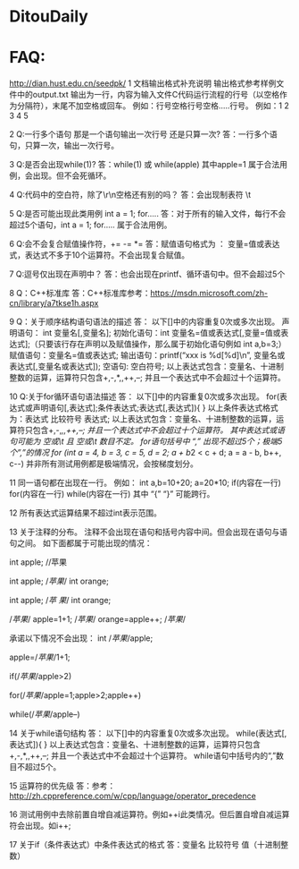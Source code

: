 # DitouDaily
# FAQ:
http://dian.hust.edu.cn/seedpk/
1 文档输出格式补充说明
输出格式参考样例文件中的output.txt
输出为一行，内容为输入文件C代码运行流程的行号（以空格作为分隔符），末尾不加空格或回车。
例如：行号空格行号空格…..行号。
例如：1 2 3 4 5

2 Q:一行多个语句 那是一个语句输出一次行号 还是只算一次?
答：一行多个语句，只算一次，输出一次行号。

3 Q:是否会出现while(1)?
答：while(1) 或 while(apple) 其中apple=1 属于合法用例，会出现。但不会死循环。

4 Q:代码中的空白符，除了\r\n空格还有别的吗？
答：会出现制表符 \t

5 Q:是否可能出现此类用例 int a = 1; for…..
答：对于所有的输入文件，每行不会超过5个语句，int a = 1; for….. 属于合法用例。

6 Q:会不会复合赋值操作符，+= -= *=
答：赋值语句格式为 ： 变量=值或表达式，表达式不多于10个运算符。不会出现复合赋值。

7 Q:逗号仅出现在声明中？
答：也会出现在printf、循环语句中。但不会超过5个

8 Q：C++标准库
答：C++标准库参考：https://msdn.microsoft.com/zh-cn/library/a7tkse1h.aspx

9 Q：关于顺序结构语句语法的描述
答：
以下[]中的内容重复0次或多次出现。
声明语句： int 变量名[,变量名];
初始化语句：int 变量名=值或表达式[,变量=值或表达式];（只要该行存在声明以及赋值操作，那么属于初始化语句例如 int a,b=3;）
赋值语句：变量名=值或表达式;
输出语句：printf(“xxx is %d[%d]\n”, 变量名或表达式[,变量名或表达式]);
空语句: 空白符号;
以上表达式包含：变量名、十进制整数的运算，运算符只包含+,-,*,\,++,–; 并且一个表达式中不会超过十个运算符。

10 Q:关于for循环语句语法描述
答：
以下[]中的内容重复0次或多次出现。
for(表达式或声明语句[,表达式];条件表达式;表达式[,表达式]){
}
以上条件表达式格式为：表达式 比较符号 表达式;
以上表达式包含：变量名、十进制整数的运算，运算符只包含+,-,*,\,++,–; 并且一个表达式中不会超过十个运算符。
其中表达式或语句可能为 空或\t 且 空或\t 数目不定。
for语句括号中 “,” 出现不超过5个；极端5个”,”的情况 for (int a = 4, b = 3, c = 5, d = 2; a + b*2 < c + d; a = a - b, b++, c--) 并非所有测试用例都是极端情况，会按梯度划分。

11 同一语句都在出现在一行。
例如：
int a,b=10+20;
a=20*10;
if(内容在一行)
for(内容在一行)
while(内容在一行)
其中 “{” “}” 可能跨行。

12 所有表达式运算结果不超过int表示范围。

13 关于注释的分布。
注释不会出现在语句和括号内容中间。但会出现在语句与语句之间。
如下面都属于可能出现的情况：

int apple; //苹果

int apple; /*苹果*/ int orange;

int apple; /*苹
果*/ int orange;

/*苹果*/ apple=1+1; /*苹果*/ orange=apple++; /*苹果*/

承诺以下情况不会出现：
int /*苹果*/apple;

apple=/*苹果*/1+1;

if(/*苹果*/apple>2)

for(/*苹果*/apple=1;apple>2;apple++)

while(/*苹果*/apple–)

14 关于while语句结构
答：
以下[]中的内容重复0次或多次出现。
while(表达式[,表达式]){
}
以上表达式包含：变量名、十进制整数的运算，运算符只包含+,-,*,\,++,–; 并且一个表达式中不会超过十个运算符。
while语句中括号内的“,”数目不超过5个。

15 运算符的优先级
答：参考：http://zh.cppreference.com/w/cpp/language/operator_precedence

16 测试用例中去除前置自增自减运算符。例如++i此类情况。但后置自增自减运算符会出现。如i++;

17 关于if（条件表达式）中条件表达式的格式
答：变量名 比较符号 值（十进制整数）
